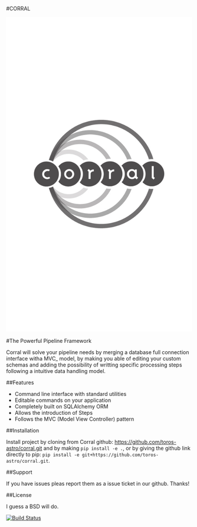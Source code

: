 #CORRAL

<img src='./docs/logo_corral.jpg' alt='Corral' style='width 100px;'>

#The Powerful Pipeline Framework

Corral will solve your pipeline needs by merging a database full connection
interface witha MVC_ model, by making you able of editing your custom schemas
and adding the possibility of writting specific processing steps following a
intuitive data handling model.

##Features

* Command line interface with standard utilities
* Editable commands on your application
* Completely built on SQLAlchemy ORM
* Allows the introduction of Steps
* Follows the MVC (Model View Controller) pattern

##Installation

Install project by cloning from Corral github: https://github.com/toros-astro/corral.git and by making
`pip install -e .`, or by giving the github link directly to pip:
`pip install -e git+https://github.com/toros-astro/corral.git`.

##Support

If you have issues pleas report them as a issue ticket in our github. Thanks!

##License

I guess a BSD will do.

[![Build Status](https://travis-ci.org/toros-astro/corral.svg?branch=master)](https://travis-ci.org/toros-astro/corral)

